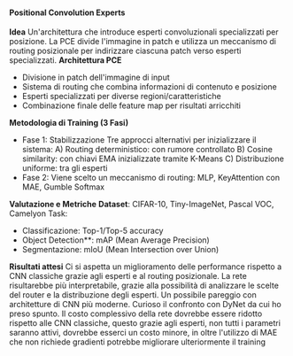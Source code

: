 #### Positional Convolution Experts

**Idea**
Un'architettura che introduce esperti convoluzionali specializzati per posizione. 
La PCE divide l'immagine in patch e utilizza un meccanismo di routing posizionale per indirizzare ciascuna patch verso esperti specializzati.
**Architettura PCE**
- Divisione in patch dell'immagine di input
- Sistema di routing che combina informazioni di contenuto e posizione
- Esperti specializzati per diverse regioni/caratteristiche
- Combinazione finale delle feature map per risultati arricchiti

**Metodologia di Training (3 Fasi)**
- Fase 1: Stabilizzazione
Tre approcci alternativi per inizializzare il sistema:
A) Routing deterministico: con rumore controllato
B) Cosine similarity: con chiavi EMA inizializzate tramite K-Means
C) Distribuzione uniforme: tra gli esperti
- Fase 2: 
Viene scelto un meccanismo di routing: MLP, KeyAttention con MAE, Gumble Softmax

**Valutazione e Metriche**
**Dataset**: CIFAR-10, Tiny-ImageNet, Pascal VOC, Camelyon
Task:
- Classificazione: Top-1/Top-5 accuracy
- Object Detection**: mAP (Mean Average Precision)  
- Segmentazione: mIoU (Mean Intersection over Union)

**Risultati attesi**
Ci si aspetta un miglioramento delle performance rispetto a CNN classiche grazie agli esperti e al routing  posizionale.  La  rete risultarebbe più  interpretabile,  grazie  alla  possibilità  di analizzare le scelte del router e la distribuzione degli esperti.
Un possibile pareggio con architetture di CNN più moderne. Curioso il confronto con DyNet da cui ho preso spunto.
Il costo complessivo della rete dovrebbe essere ridotto rispetto alle CNN classiche, questo grazie agli esperti, non tutti i parametri saranno attivi, dovrebbe esserci un costo minore, in oltre l'utilizzo di MAE che non richiede gradienti potrebbe migliorare ulteriormente il training

